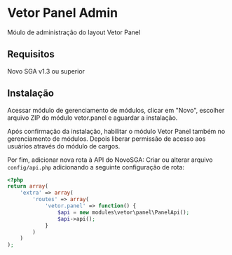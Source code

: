 # Vetor Panel Admin

Móulo de administração do layout Vetor Panel

## Requisitos

Novo SGA v1.3 ou superior

## Instalação

Acessar módulo de gerenciamento de módulos, clicar em "Novo", escolher arquivo ZIP
do módulo vetor.panel e aguardar a instalação.

Após confirmação da instalação, habilitar o módulo Vetor Panel também no gerenciamento
de módulos. Depois liberar permissão de acesso aos usuários através do módulo de cargos.

Por fim, adicionar nova rota à API do NovoSGA: Criar ou alterar arquivo ```config/api.php``` 
adicionando a seguinte configuração de rota:

```php
<?php
return array(
    'extra' => array(
        'routes' => array(
            'vetor.panel' => function() {
                $api = new modules\vetor\panel\PanelApi();
                $api->api();
            }
        )
    )
);
```